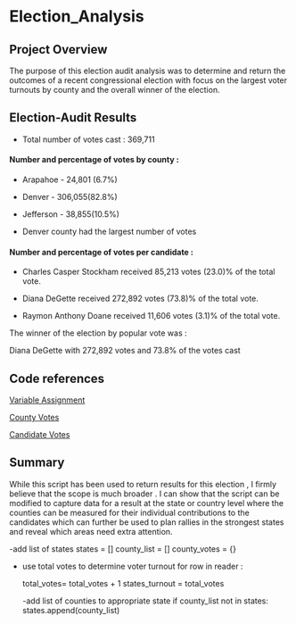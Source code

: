 # Election_Analysis

## Project Overview
The purpose of this election audit analysis was to determine and return the outcomes of a recent congressional election with focus on the largest voter turnouts by county and the overall winner of the election.

## Election-Audit Results

* Total number of votes cast : 369,711

#### Number and percentage of votes by county :

* Arapahoe - 24,801 (6.7%)

* Denver - 306,055(82.8%)

* Jefferson - 38,855(10.5%)

* Denver county had the largest number of votes

#### Number and percentage of votes per candidate :

* Charles Casper Stockham received 85,213 votes (23.0)% of the total vote.

* Diana DeGette received 272,892 votes (73.8)% of the total vote.

* Raymon Anthony Doane received 11,606 votes (3.1)% of the total vote.

The winner of the election by popular vote was :

  Diana DeGette  with 272,892 votes and 73.8% of the votes cast


## Code references

[Variable Assignment](https://github.com/Jusharry/Election_Analysis/blob/61b2dc3130a41ec22b8119718795099c336fecb0/Resources/%20variable_assignment.png)

[County Votes](https://github.com/Jusharry/Election_Analysis/blob/61b2dc3130a41ec22b8119718795099c336fecb0/Resources/county_votes%20screenshot.png)

[Candidate Votes](https://github.com/Jusharry/Election_Analysis/blob/8bd6b7165eca177a727e340308984ba4c323bb86/Resources/winning_candidate.png)



## Summary 
While this script has been used to return results for this election , I firmly believe that the scope is much broader . I can show that the script can be modified to capture data for a result at the state or country level where the counties can be measured for their  individual contributions to the candidates which can further be used to plan rallies in the strongest states and reveal which areas need extra attention.

-add list of states
states = []
county_list = []
county_votes = {}

 - use total votes to determine voter turnout 
    for row  in reader :

    total_votes= total_votes + 1 
    states_turnout = total_votes

    -add list of counties to appropriate state
    if county_list not in states:
        states.append(county_list)




    
